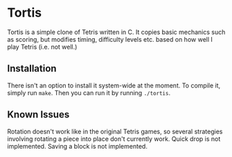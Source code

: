 # Tortis
Tortis is a simple clone of Tetris written in C. It copies basic mechanics such as scoring, but modifies timing, difficulty levels etc. based on how well I play Tetris (i.e. not well.)

## Installation
There isn't an option to install it system-wide at the moment. To compile it, simply run `make`. Then you can run it by running `./tortis`.

## Known Issues
Rotation doesn't work like in the original Tetris games, so several strategies involving rotating a piece into place don't currently work. Quick drop is not implemented. Saving a block is not implemented.

